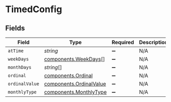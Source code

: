 # TimedConfig


## Fields

| Field                                                              | Type                                                               | Required                                                           | Description                                                        |
| ------------------------------------------------------------------ | ------------------------------------------------------------------ | ------------------------------------------------------------------ | ------------------------------------------------------------------ |
| `atTime`                                                           | *string*                                                           | :heavy_minus_sign:                                                 | N/A                                                                |
| `weekDays`                                                         | [components.WeekDays](../../models/components/weekdays.md)[]       | :heavy_minus_sign:                                                 | N/A                                                                |
| `monthDays`                                                        | *string*[]                                                         | :heavy_minus_sign:                                                 | N/A                                                                |
| `ordinal`                                                          | [components.Ordinal](../../models/components/ordinal.md)           | :heavy_minus_sign:                                                 | N/A                                                                |
| `ordinalValue`                                                     | [components.OrdinalValue](../../models/components/ordinalvalue.md) | :heavy_minus_sign:                                                 | N/A                                                                |
| `monthlyType`                                                      | [components.MonthlyType](../../models/components/monthlytype.md)   | :heavy_minus_sign:                                                 | N/A                                                                |